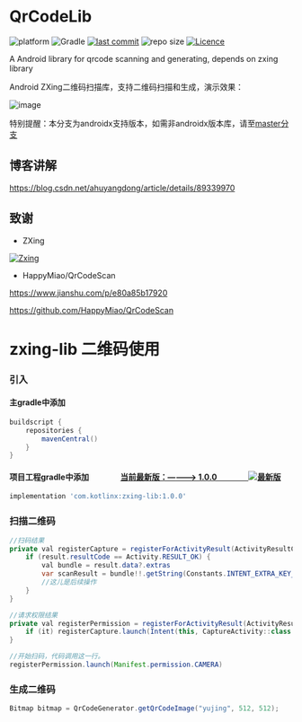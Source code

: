 # QrCodeLib

![platform](https://img.shields.io/badge/platform-Android-lightgrey.svg)
![Gradle](https://img.shields.io/badge/Gradle-4.10.1-brightgreen.svg)
[![last commit](https://img.shields.io/github/last-commit/ahuyangdong/QrCodeLib.svg)](https://github.com/ahuyangdong/QrCodeLib/commits/master)
![repo size](https://img.shields.io/github/repo-size/ahuyangdong/QrCodeLib.svg)
[![Licence](https://img.shields.io/github/license/ahuyangdong/QrCodeLib.svg)](https://github.com/ahuyangdong/QrCodeLib/blob/master/LICENSE)

A Android library for qrcode scanning and generating, depends on zxing library


Android ZXing二维码扫描库，支持二维码扫描和生成，演示效果：

![image](https://github.com/ahuyangdong/QrCodeLib/blob/master/demo.gif)

特别提醒：本分支为androidx支持版本，如需非androidx版本库，请至[master分支](https://github.com/ahuyangdong/QrCodeLib/tree/master)

## 博客讲解
https://blog.csdn.net/ahuyangdong/article/details/89339970


## 致谢

- ZXing

[![Zxing](https://camo.githubusercontent.com/cd92fcc87ebc531c60edc667da4a77b90c004ff0/68747470733a2f2f7261772e6769746875622e636f6d2f77696b692f7a78696e672f7a78696e672f7a78696e672d6c6f676f2e706e67)](https://github.com/zxing/zxing)

- HappyMiao/QrCodeScan

https://www.jianshu.com/p/e80a85b17920

https://github.com/HappyMiao/QrCodeScan


# zxing-lib 二维码使用

### 引入
#### 主gradle中添加
```gradle
buildscript {
    repositories {
        mavenCentral()
    }
}
```
#### 项目工程gradle中添加　　　　[当前最新版：————> 1.0.0　　　　![最新版](https://img.shields.io/badge/%E6%9C%80%E6%96%B0%E7%89%88-1.6.2-green.svg)](https://search.maven.org/artifact/com.kotlinx/zxing-lib)

```gradle
implementation 'com.kotlinx:zxing-lib:1.0.0'
```

### 扫描二维码
```java
//扫码结果
private val registerCapture = registerForActivityResult(ActivityResultContracts.StartActivityForResult()) { result ->
    if (result.resultCode == Activity.RESULT_OK) {
        val bundle = result.data?.extras
        var scanResult = bundle!!.getString(Constants.INTENT_EXTRA_KEY_QR_SCAN)
        //这儿是后续操作
    }
}

//请求权限结果
private val registerPermission = registerForActivityResult(ActivityResultContracts.RequestPermission()) {
    if (it) registerCapture.launch(Intent(this, CaptureActivity::class.java))
}

//开始扫码，代码调用这一行。
registerPermission.launch(Manifest.permission.CAMERA)

```


### 生成二维码
```java
Bitmap bitmap = QrCodeGenerator.getQrCodeImage("yujing", 512, 512);
```